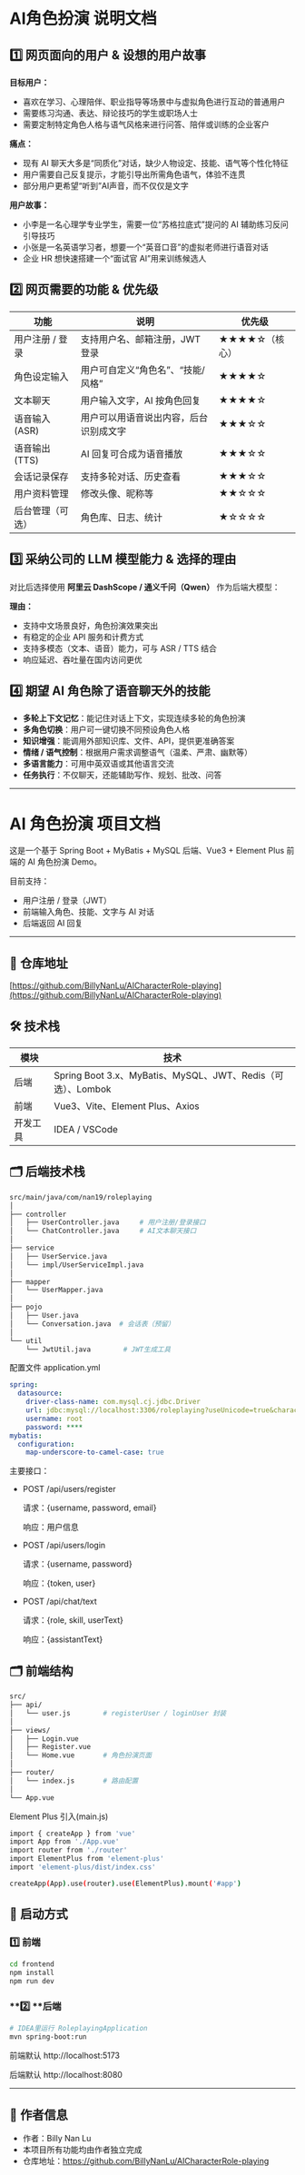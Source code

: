 # AI角色扮演 说明文档
## 1️⃣ 网页面向的用户 & 设想的用户故事

**目标用户：**

- 喜欢在学习、心理陪伴、职业指导等场景中与虚拟角色进行互动的普通用户
- 需要练习沟通、表达、辩论技巧的学生或职场人士
- 需要定制特定角色人格与语气风格来进行问答、陪伴或训练的企业客户

**痛点：**

- 现有 AI 聊天大多是“同质化”对话，缺少人物设定、技能、语气等个性化特征
- 用户需要自己反复提示，才能引导出所需角色语气，体验不连贯
- 部分用户更希望“听到”AI声音，而不仅仅是文字

**用户故事：**

- 小李是一名心理学专业学生，需要一位“苏格拉底式”提问的 AI 辅助练习反问引导技巧
- 小张是一名英语学习者，想要一个“英音口音”的虚拟老师进行语音对话
- 企业 HR 想快速搭建一个“面试官 AI”用来训练候选人

## 2️⃣ 网页需要的功能 & 优先级

| **功能**         | **说明**                               | **优先级**    |
| ---------------- | -------------------------------------- | ------------- |
| 用户注册 / 登录  | 支持用户名、邮箱注册，JWT 登录         | ★★★★☆（核心） |
| 角色设定输入     | 用户可自定义“角色名”、“技能/风格”      | ★★★★☆         |
| 文本聊天         | 用户输入文字，AI 按角色回复            | ★★★★☆         |
| 语音输入 (ASR)   | 用户可以用语音说出内容，后台识别成文字 | ★★★☆☆         |
| 语音输出 (TTS)   | AI 回复可合成为语音播放                | ★★★☆☆         |
| 会话记录保存     | 支持多轮对话、历史查看                 | ★★★☆☆         |
| 用户资料管理     | 修改头像、昵称等                       | ★★☆☆☆         |
| 后台管理（可选） | 角色库、日志、统计                     | ★☆☆☆☆         |

## 3️⃣ 采纳公司的 LLM 模型能力 & 选择的理由

对比后选择使用 **阿里云 DashScope / 通义千问（Qwen）** 作为后端大模型：

**理由：**

- 支持中文场景良好，角色扮演效果突出
- 有稳定的企业 API 服务和计费方式
- 支持多模态（文本、语音）能力，可与 ASR / TTS 结合
- 响应延迟、吞吐量在国内访问更优

## 4️⃣ 期望 AI 角色除了语音聊天外的技能

- **多轮上下文记忆**：能记住对话上下文，实现连续多轮的角色扮演
- **多角色切换**：用户可一键切换不同预设角色人格
- **知识增强**：能调用外部知识库、文件、API，提供更准确答案
- **情绪 / 语气控制**：根据用户需求调整语气（温柔、严肃、幽默等）
- **多语言能力**：可用中英双语或其他语言交流
- **任务执行**：不仅聊天，还能辅助写作、规划、批改、问答



---



# AI 角色扮演 项目文档
这是一个基于 Spring Boot + MyBatis + MySQL 后端、Vue3 + Element Plus 前端的 AI 角色扮演 Demo。

目前支持：

- 用户注册 / 登录（JWT）
- 前端输入角色、技能、文字与 AI 对话
- 后端返回 AI 回复

---

## 📂 仓库地址

[https://github.com/BillyNanLu/AICharacterRole-playing](https://github.com/BillyNanLu/AICharacterRole-playing)

## 🛠 技术栈

| **模块** | **技术**                                                    |
| -------- | ----------------------------------------------------------- |
| 后端     | Spring Boot 3.x、MyBatis、MySQL、JWT、Redis（可选）、Lombok |
| 前端     | Vue3、Vite、Element Plus、Axios                             |
| 开发工具 | IDEA / VSCode                                               |

## 🗂 后端技术栈

```bash
src/main/java/com/nan19/roleplaying
│
├── controller
│   ├── UserController.java     # 用户注册/登录接口
│   └── ChatController.java     # AI文本聊天接口
│
├── service
│   ├── UserService.java
│   └── impl/UserServiceImpl.java
│
├── mapper
│   └── UserMapper.java
│
├── pojo
│   ├── User.java
│   └── Conversation.java  # 会话表（预留）
│
└── util
    └── JwtUtil.java        # JWT生成工具
```

配置文件 application.yml

```yaml
spring:
  datasource:
    driver-class-name: com.mysql.cj.jdbc.Driver
    url: jdbc:mysql://localhost:3306/roleplaying?useUnicode=true&characterEncoding=utf-8&useSSL=false&serverTimezone=UTC
    username: root
    password: ****
mybatis:
  configuration:
    map-underscore-to-camel-case: true
```

主要接口：

- POST /api/users/register

  请求：{username, password, email}

  响应：用户信息

- POST /api/users/login

  请求：{username, password}

  响应：{token, user}

- POST /api/chat/text

  请求：{role, skill, userText}

  响应：{assistantText}

## 🗂 前端结构

```bash
src/
├── api/
│   └── user.js        # registerUser / loginUser 封装
│
├── views/
│   ├── Login.vue
│   ├── Register.vue
│   └── Home.vue       # 角色扮演页面
│
├── router/
│   └── index.js       # 路由配置
│
└── App.vue
```

Element Plus 引入(main.js)

```bash
import { createApp } from 'vue'
import App from './App.vue'
import router from './router'
import ElementPlus from 'element-plus'
import 'element-plus/dist/index.css'

createApp(App).use(router).use(ElementPlus).mount('#app')
```

## 🚀 启动方式

###  1️⃣ 前端

```bash
cd frontend
npm install
npm run dev
```

### **2️⃣ **后端

```bash
# IDEA里运行 RoleplayingApplication
mvn spring-boot:run
```

前端默认 http://localhost:5173

后端默认 http://localhost:8080



---



## **👤 作者信息**

- 作者：Billy Nan Lu
- 本项目所有功能均由作者独立完成
- 仓库地址：https://github.com/BillyNanLu/AICharacterRole-playing

